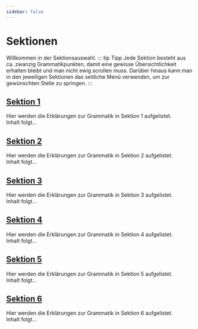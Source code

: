 ```yaml
---
sidebar: false
---
```


# Sektionen

Willkommen in der Sektionsauswahl.
::: tip Tipp
Jede Sektion besteht aus ca. zwanzig Grammatikpunkten, damit eine gewisse Übersichtlichkeit erhalten bleibt und man nicht ewig scrollen muss. Darüber hinaus kann man in den jeweiligen Sektionen das seitliche Menü verwenden, um zur gewünschten Stelle zu springen.
:::

## [Sektion 1](/sektionen/sek1.html)

Hier werden die Erklärungen zur Grammatik in Sektion 1 aufgelistet.  
Inhalt folgt...

## [Sektion 2](/sektionen/sek2.html)

Hier werden die Erklärungen zur Grammatik in Sektion 2 aufgelistet.  
Inhalt folgt...

## [Sektion 3](/sektionen/sek3.html)

Hier werden die Erklärungen zur Grammatik in Sektion 3 aufgelistet.  
Inhalt folgt...

## [Sektion 4](/sektionen/sek4.html)

Hier werden die Erklärungen zur Grammatik in Sektion 4 aufgelistet.  
Inhalt folgt...

## [Sektion 5](/sektionen/sek5.html)

Hier werden die Erklärungen zur Grammatik in Sektion 5 aufgelistet.  
Inhalt folgt...

## [Sektion 6](/sektionen/sek6.html)

Hier werden die Erklärungen zur Grammatik in Sektion 6 aufgelistet.  
Inhalt folgt...
